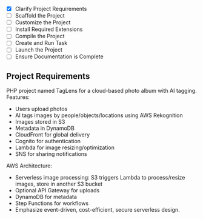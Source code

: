 - [x] Clarify Project Requirements
- [ ] Scaffold the Project
- [ ] Customize the Project
- [ ] Install Required Extensions
- [ ] Compile the Project
- [ ] Create and Run Task
- [ ] Launch the Project
- [ ] Ensure Documentation is Complete

## Project Requirements
PHP project named TagLens for a cloud-based photo album with AI tagging. Features:
- Users upload photos
- AI tags images by people/objects/locations using AWS Rekognition
- Images stored in S3
- Metadata in DynamoDB
- CloudFront for global delivery
- Cognito for authentication
- Lambda for image resizing/optimization
- SNS for sharing notifications

AWS Architecture:
- Serverless image processing: S3 triggers Lambda to process/resize images, store in another S3 bucket
- Optional API Gateway for uploads
- DynamoDB for metadata
- Step Functions for workflows
- Emphasize event-driven, cost-efficient, secure serverless design.
